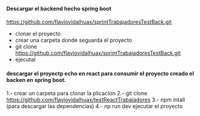 #### Descargar el backend hecho spring boot 
https://github.com/flaviovidalhuax/sprintTrabajadoresTestBack.git
- clonar el proyecto
- crear una carpeta donde seguarda el proyecto
- git clone https://github.com/flaviovidalhuax/sprintTrabajadoresTestBack.git
- ejecutar 
 
#### descargar el proyectp echo en react para consumir el proyecto creado el backen en spring boot.
1.- crear un carpeta para clonar la plicacion
2.- git clone https://github.com/flaviovidalhuax/testReactTrabajadores
3.- npm intall   (para descargar las dependencias)
4.- np run dev ejecutar el proyecto
